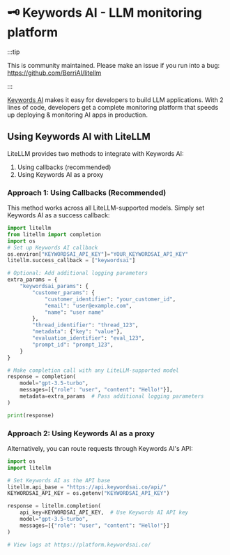 # 🗝️ Keywords AI - LLM monitoring platform

:::tip

This is community maintained. Please make an issue if you run into a bug:
https://github.com/BerriAI/litellm

:::

[Keywords AI](https://keywordsai.co/) makes it easy for developers to build LLM applications. With 2 lines of code, developers get a complete monitoring platform that speeds up deploying & monitoring AI apps in production.

## Using Keywords AI with LiteLLM

LiteLLM provides two methods to integrate with Keywords AI:
1. Using callbacks (recommended)
2. Using Keywords AI as a proxy

### Approach 1: Using Callbacks (Recommended)

This method works across all LiteLLM-supported models. Simply set Keywords AI as a success callback:

```python
import litellm
from litellm import completion
import os
# Set up Keywords AI callback
os.environ["KEYWORDSAI_API_KEY"]="YOUR_KEYWORDSAI_API_KEY"
litellm.success_callback = ["keywordsai"]

# Optional: Add additional logging parameters
extra_params = {
    "keywordsai_params": {
        "customer_params": {
            "customer_identifier": "your_customer_id",
            "email": "user@example.com",
            "name": "user name"
        },
        "thread_identifier": "thread_123",
        "metadata": {"key": "value"},
        "evaluation_identifier": "eval_123",
        "prompt_id": "prompt_123",
    }
}

# Make completion call with any LiteLLM-supported model
response = completion(
    model="gpt-3.5-turbo",
    messages=[{"role": "user", "content": "Hello!"}],
    metadata=extra_params  # Pass additional logging parameters
)

print(response)
```

### Approach 2: Using Keywords AI as a proxy

Alternatively, you can route requests through Keywords AI's API:

```python
import os
import litellm

# Set Keywords AI as the API base
litellm.api_base = "https://api.keywordsai.co/api/"
KEYWORDSAI_API_KEY = os.getenv("KEYWORDSAI_API_KEY")

response = litellm.completion(
    api_key=KEYWORDSAI_API_KEY,  # Use Keywords AI API key
    model="gpt-3.5-turbo",
    messages=[{"role": "user", "content": "Hello!"}]
)

# View logs at https://platform.keywordsai.co/
```
